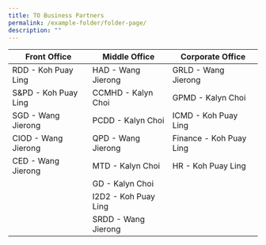 ```yaml
---
title: TO Business Partners
permalink: /example-folder/folder-page/
description: ""
---
```


| Front Office | Middle Office | Corporate Office |
| -------- | -------- | -------- |
| RDD - Koh Puay Ling   | HAD - Wang Jierong     | GRLD - Wang Jierong   |
| S&PD - Koh Puay Ling | CCMHD - Kalyn Choi | GPMD - Kalyn Choi |
| SGD - Wang Jierong     | PCDD - Kalyn Choi     | ICMD - Koh Puay Ling     |
| CIOD - Wang Jierong     | QPD - Wang Jierong     | Finance - Koh Puay Ling    |
| CED - Wang Jierong     | MTD - Kalyn Choi     |   HR - Koh Puay Ling   |
|  | GD - Kalyn Choi     |      |
|  |  I2D2 - Koh Puay Ling   |     |
|  |  SRDD - Wang Jierong   |     |